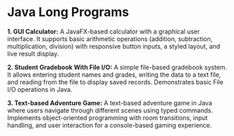 # Java Long Programs

**1. GUI Calculator:**
A JavaFX-based calculator with a graphical user interface. It supports basic arithmetic operations (addition, subtraction, multiplication, division) with responsive button inputs, a styled layout, and live result display.

**2. Student Gradebook With File I/O:**
A simple file-based gradebook system. It allows entering student names and grades, writing the data to a text file, and reading from the file to display saved records. Demonstrates basic File I/O operations in Java.

**3. Text-based Adventure Game:**
A text-based adventure game in Java where users navigate through different scenes using typed commands. Implements object-oriented programming with room transitions, input handling, and user interaction for a console-based gaming experience.
